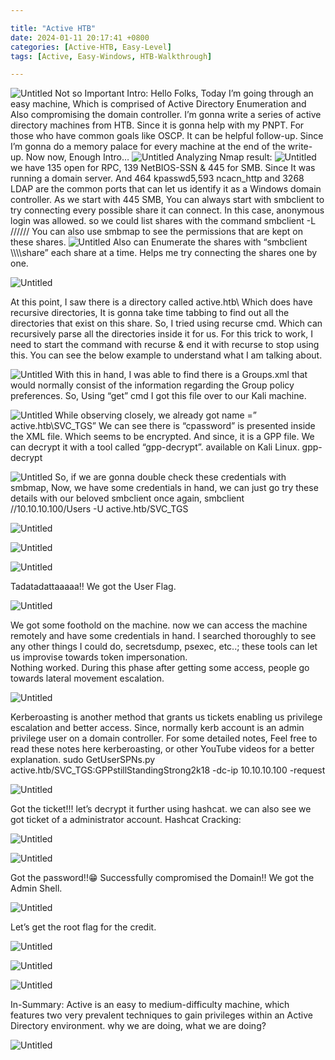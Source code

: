 ```yaml
---

title: "Active HTB"
date: 2024-01-11 20:17:41 +0800
categories: [Active-HTB, Easy-Level]
tags: [Active, Easy-Windows, HTB-Walkthrough]

---
```





![Untitled](https://cdn-images-1.readmedium.com/v2/resize:fit:800/1*GQ5KKHscRN62dUEQVfBXWg.png)
Not so Important Intro:
Hello Folks, Today I’m going through an easy machine, Which is comprised of Active Directory Enumeration and Also compromising the domain controller. I’m gonna write a series of active directory machines from HTB. Since it is gonna help with my PNPT.
For those who have common goals like OSCP. It can be helpful follow-up. Since I’m gonna do a memory palace for every machine at the end of the write-up.
Now now, Enough Intro…
![Untitled](https://cdn-images-1.readmedium.com/v2/resize:fit:800/1*ClAvh55cc2JesApjpUGFfw.gif)
Analyzing Nmap result:
![Untitled](https://cdn-images-1.readmedium.com/v2/resize:fit:800/1*Yct2kc3o1VczagK9CPqe0A.png)
we have 135 open for RPC, 139 NetBIOS-SSN & 445 for SMB. Since It was running a domain server. And 464 kpasswd5,593 ncacn_http and 3268 LDAP are the common ports that can let us identify it as a Windows domain controller.
As we start with 445 SMB, You can always start with smbclient to try connecting every possible share it can connect. In this case, anonymous login was allowed. so we could list shares with the command
smbclient -L //////
You can also use smbmap to see the permissions that are kept on these shares.
![Untitled](https://cdn-images-1.readmedium.com/v2/resize:fit:800/1*Yt-Sy_JwAwWDz0oXv2Ruqw.png)
Also can Enumerate the shares with “smbclient \\\\<IP>\\\share” each share at a time. Helps me try connecting the shares one by one.

![Untitled](https://cdn-images-1.readmedium.com/v2/resize:fit:800/1*adgapB4wlbd5WgfyfoMDQQ.png)

At this point, I saw there is a directory called active.htb\ Which does have recursive directories, It is gonna take time tabbing to find out all the directories that exist on this share.
So, I tried using recurse cmd. Which can recursively parse all the directories inside it for us. For this trick to work, I need to start the command with recurse & end it with recurse to stop using this. You can see the below example to understand what I am talking about.

![Untitled](https://cdn-images-1.readmedium.com/v2/resize:fit:800/1*EOOSpozmdJ8QLm9RKrhslw.png)
With this in hand, I was able to find there is a Groups.xml that would normally consist of the information regarding the Group policy preferences. So, Using “get” cmd I got this file over to our Kali machine.

![Untitled](https://cdn-images-1.readmedium.com/v2/resize:fit:800/1*mHO_Oe_UYSC_gcGFvFwofQ.png)
While observing closely, we already got name =” active.htb\SVC_TGS” We can see there is “cpassword” is presented inside the XML file. Which seems to be encrypted. And since, it is a GPP file. We can decrypt it with a tool called “gpp-decrypt”. available on Kali Linux.
gpp-decrypt

![Untitled](https://cdn-images-1.readmedium.com/v2/resize:fit:800/1*TuvrqGmkNL6S-l1Ne9GJVg.png)
So, if we are gonna double check these credentials with smbmap,
Now, we have some credentials in hand, we can just go try these details with our beloved smbclient once again,
smbclient //10.10.10.100/Users -U active.htb/SVC_TGS

![Untitled](https://cdn-images-1.readmedium.com/v2/resize:fit:800/1*ol4z2u2XBSGx28AfKlEKlA.png)

![Untitled](https://cdn-images-1.readmedium.com/v2/resize:fit:800/1*Vt40atdVHvsRMORYWvRAyA.png)

![Untitled](https://cdn-images-1.readmedium.com/v2/resize:fit:800/1*gkkqvQHw9_awhKPSkGFOPQ.png)

Tadatadattaaaaa!! We got the User Flag.

![Untitled](https://cdn-images-1.readmedium.com/v2/resize:fit:800/1*_cVkn1dDQ9G8vxRcoaQQZw.gif)

We got some foothold on the machine. now we can access the machine remotely and have some credentials in hand.
I searched thoroughly to see any other things I could do, secretsdump, psexec, etc..; these tools can let us improvise towards token impersonation.   
Nothing worked. During this phase after getting some access, people go towards lateral movement escalation.

![Untitled](https://cdn-images-1.readmedium.com/v2/resize:fit:800/1*BLH-dXCh1oRGNvw1rDqXRQ.png)

Kerberoasting is another method that grants us tickets enabling us privilege escalation and better access. Since, normally kerb account is an admin privilege user on a domain controller.
For some detailed notes, Feel free to read these notes here kerberoasting, or other YouTube videos for a better explanation.
sudo GetUserSPNs.py active.htb/SVC_TGS:GPPstillStandingStrong2k18 -dc-ip 10.10.10.100 -request

![Untitled](https://cdn-images-1.readmedium.com/v2/resize:fit:800/1*d7puY0qqQyLxG-Mm_DKx9g.png)

Got the ticket!!! let’s decrypt it further using hashcat. we can also see we got ticket of a administrator account.
Hashcat Cracking:

![Untitled](https://cdn-images-1.readmedium.com/v2/resize:fit:800/1*bKCJIlKX8vQJxGmkA036rQ.png)

![Untitled](https://cdn-images-1.readmedium.com/v2/resize:fit:800/1*QCEZYnhCLVtiij3W0Y5dhQ.png)

Got the password!!😁
Successfully compromised the Domain!! We got the Admin Shell.

![Untitled](https://cdn-images-1.readmedium.com/v2/resize:fit:800/1*KP7rLD9vKjNU7QRdKfDXvA.png)

Let’s get the root flag for the credit.

![Untitled](https://cdn-images-1.readmedium.com/v2/resize:fit:800/1*UfDhC_VDU1du19ltDDHR0g.png)

![Untitled](https://cdn-images-1.readmedium.com/v2/resize:fit:800/1*rDlzSKqLrUEHLL6L3OI9AQ.png)

![Untitled](https://cdn-images-1.readmedium.com/v2/resize:fit:800/1*SVcD4yPcq9KGpsCxjPI1XQ.gif)

In-Summary: Active is an easy to medium-difficulty machine, which features two very prevalent techniques to gain privileges within an Active Directory environment.
why we are doing, what we are doing?

![Untitled](https://cdn-images-1.readmedium.com/v2/resize:fit:800/1*wf7YDQr4TMnezPp211P1kQ.png)


